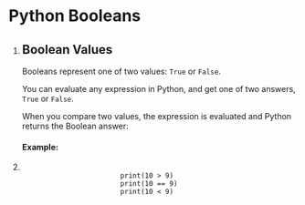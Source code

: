 # Python Booleans
<!DOCTYPE html>
<html>
<body>
    <ol>
        <li>
            <h2>Boolean Values</h2>
            <p>Booleans represent one of two values: <code>True</code> or <code>False</code>.</p>
            <p>You can evaluate any expression in Python, and get one of two answers, <code>True</code> or <code>False</code>.</p>
            <p>When you compare two values, the expression is evaluated and Python returns the Boolean answer:</p>
            <h4>Example:</h4>
            <li>
                <pre>
                    <code>
                        print(10 > 9)
                        print(10 == 9)
                        print(10 < 9) 
                    </code>
                </pre>
            </li>
        </li>
    </ol>
</body>
</html>
